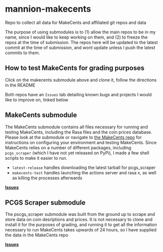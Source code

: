 # mannion-makecents
Repo to collect all data for MakeCents and affiliated git repos and data

The purpose of using submodules is to (1) allow the main repos to be in my name, since I would like to keep working on them, and (2) to freeze the repos at the time of submission. The repos here will be updated to the latest commit at the time of submission, and wont update unless I push the latest commits to them.

## How to test MakeCents for grading purposes

Click on the makecents submodule above and clone it, follow the directions in the README

Both repos have an `Issues` tab detailing known bugs and projects I would like to improve on, linked below

## MakeCents submodule

The MakeCents submodule contains all files necessary for running and testing MakeCents, including the Rasa files and the coin prices database. Please
look at the submodule or navigate to [the MakeCents repo](https://github.com/ryanamannion/makecents) for instructions on configuring your environment and
testing MakeCents. Since MakeCents relies on a number of different packages, including `pcgs_scraper` (which I have not yet released on PyPi), I made a
few shell scripts to make it easier to run.
* `latest-release` handles downloading the latest tarball for pcgs_scraper
* `makecents-test` handles launching the actions server and rasa x, as well as killing the processes afterwards

[**Issues**](https://github.com/ryanamannion/makecents/issues)

## PCGS Scraper submodule

The pscgs_scraper submodule was built from the ground up to scrape and store data on coin desriptions and prices. It is not necessary to clone and install
it for the purposes of grading, and running it to get all the information necessary to run MakeCents takes upwards of 24 hours, so I have supplied the
data in the MakeCents repo

[**Issues**](https://github.com/ryanamannion/pcgs_scraper/issues)
